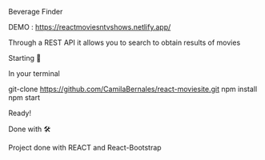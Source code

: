 Beverage Finder

DEMO : https://reactmoviesntvshows.netlify.app/

Through a REST API it allows you to search to obtain results of movies

Starting 🚀

In your terminal

git-clone https://github.com/CamilaBernales/react-moviesite.git
npm install 
npm start

Ready!

Done with 🛠️

Project done with REACT and React-Bootstrap
